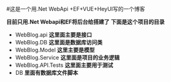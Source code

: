#这是一个用.Net WebApi +EF+VUE+HeyUI写的一个博客  

__目前只用.Net Webapi和EF将后台给搭建了__
__下面是这个项目的目录__
* WebBlog.api **这里面主要是接口**
* WebBlog.DB **这里面是数据库访问类**
* WebBlog.Model **这里主要是模型**
* WebBlog.Service     **这里面是项目的业务逻辑**
* WebBlog.API.Tests **这里面主要用于测试**
* DB **里面有数据库文件脚本**